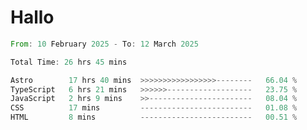 # Hallo
<!--START_SECTION:waka-->

```rust
From: 10 February 2025 - To: 12 March 2025

Total Time: 26 hrs 45 mins

Astro        17 hrs 40 mins  >>>>>>>>>>>>>>>>>--------   66.04 %
TypeScript   6 hrs 21 mins   >>>>>>-------------------   23.75 %
JavaScript   2 hrs 9 mins    >>-----------------------   08.04 %
CSS          17 mins         -------------------------   01.08 %
HTML         8 mins          -------------------------   00.51 %
```

<!--END_SECTION:waka-->
